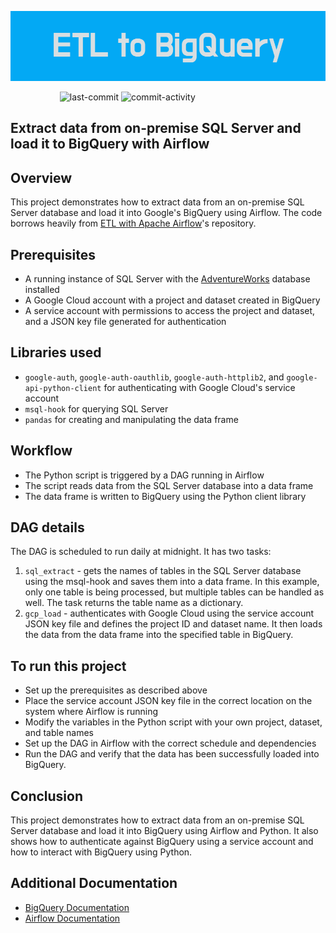 <p align="center"><img src="https://github.com/aimmazlan/ETL-Pipeline/blob/main/IMG/ETL_to_BigQuery.png" alt="ETL-PIPELINE" /></p>

&nbsp;&nbsp;&nbsp;&nbsp;&nbsp;&nbsp;&nbsp;&nbsp;&nbsp;&nbsp;&nbsp;&nbsp;&nbsp;&nbsp;&nbsp;&nbsp;&nbsp;&nbsp;&nbsp;
![last-commit](https://img.shields.io/github/last-commit/aimmazlan/etl-pipeline)
![commit-activity](https://img.shields.io/github/commit-activity/w/aimmazlan/etl-pipeline)

## Extract data from on-premise SQL Server and load it to BigQuery with Airflow

## Overview
This project demonstrates how to extract data from an on-premise SQL Server database and load it into Google's BigQuery using Airflow. The code borrows heavily from [ETL with Apache Airflow](https://github.com/aimmazlan/ETL-Pipeline/tree/main/ETL%20with%20Apache%20Airflow)'s repository.

## Prerequisites
- A running instance of SQL Server with the [AdventureWorks](https://learn.microsoft.com/en-us/sql/samples/sql-samples-where-are?view=sql-server-ver16) database installed
- A Google Cloud account with a project and dataset created in BigQuery
- A service account with permissions to access the project and dataset, and a JSON key file generated for authentication
## Libraries used
- `google-auth`, `google-auth-oauthlib`, `google-auth-httplib2`, and `google-api-python-client` for authenticating with Google Cloud's service account
- `msql-hook` for querying SQL Server
- `pandas` for creating and manipulating the data frame
## Workflow
- The Python script is triggered by a DAG running in Airflow
- The script reads data from the SQL Server database into a data frame
- The data frame is written to BigQuery using the Python client library
## DAG details
The DAG is scheduled to run daily at midnight. It has two tasks:

1. `sql_extract` - gets the names of tables in the SQL Server database using the msql-hook and saves them into a data frame. In this example, only one table is being processed, but multiple tables can be handled as well. The task returns the table name as a dictionary.
2. `gcp_load` - authenticates with Google Cloud using the service account JSON key file and defines the project ID and dataset name. It then loads the data from the data frame into the specified table in BigQuery.

## To run this project
- Set up the prerequisites as described above
- Place the service account JSON key file in the correct location on the system where Airflow is running
- Modify the variables in the Python script with your own project, dataset, and table names
- Set up the DAG in Airflow with the correct schedule and dependencies
- Run the DAG and verify that the data has been successfully loaded into BigQuery.

## Conclusion
This project demonstrates how to extract data from an on-premise SQL Server database and load it into BigQuery using Airflow and Python.
It also shows how to authenticate against BigQuery using a service account and how to interact with BigQuery using Python.

## Additional Documentation
- [BigQuery Documentation](https://cloud.google.com/bigquery/docs)
- [Airflow Documentation](https://airflow.apache.org/docs/)
